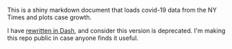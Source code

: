 
This is a shiny markdown document that loads covid-19 data from the NY Times and plots case growth.

I have [rewritten in Dash](https://github.com/astrowonk/covid_dash), and consider this version is deprecated. I'm making this repo public in case anyone finds it useful.

